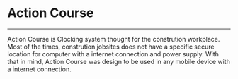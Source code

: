 # Action Course

---

Action Course is Clocking system thought for the constrution workplace. Most of the times, constrution jobsites does not have a specific secure location for computer with a internet connection and power supply. With that in mind, Action Course was design to be used in any mobile device with a internet connection.
